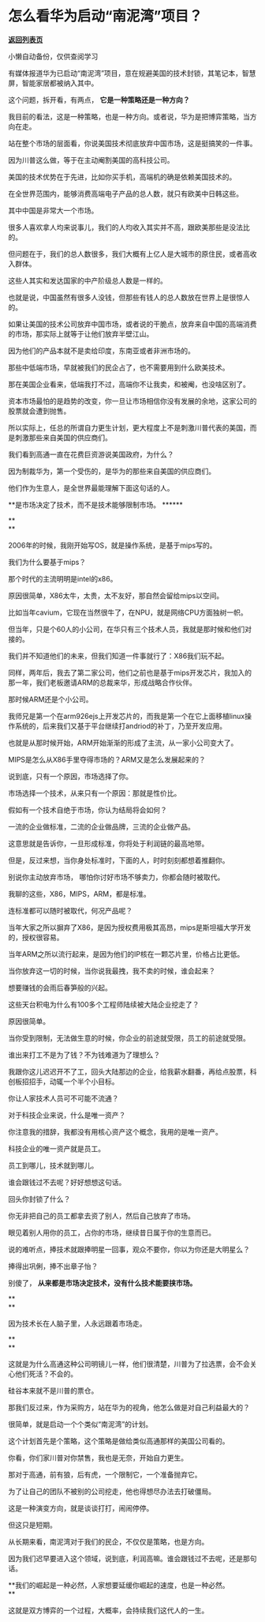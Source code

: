 # 怎么看华为启动“南泥湾”项目？

[**返回列表页**](/gzh/记忆承载3)

小懒自动备份，仅供查阅学习

有媒体报道华为已启动“南泥湾”项目，意在规避美国的技术封锁，其笔记本，智慧屏，智能家居都被纳入其中。  

  

这个问题，拆开看，有两点， **它是一种策略还是一种方向？**

  

我目前的看法，这是一种策略，也是一种方向。或者说，华为是把博弈策略，当方向在走。  

  

站在整个市场的层面看，你说美国技术彻底放弃中国市场，这是挺搞笑的一件事。  

  

因为川普这么做，等于在主动阉割美国的高科技公司。  

  

美国的技术优势在于先进，比如你买手机，高端机的确是依赖美国技术的。

  

在全世界范围内，能够消费高端电子产品的总人数，就只有欧美中日韩这些。  

  

其中中国是非常大一个市场。

  

很多人喜欢拿人均来说事儿，我们的人均收入其实并不高，跟欧美那些是没法比的。

  

但问题在于，我们的总人数很多，我们大概有上亿人是大城市的原住民，或者高收入群体。

  

这些人其实和发达国家的中产阶级总人数是一样的。

  

也就是说，中国虽然有很多人没钱，但那些有钱人的总人数放在世界上是很惊人的。

  

如果让美国的技术公司放弃中国市场，或者说的干脆点，放弃来自中国的高端消费的市场，那实际上就等于让他们放弃半壁江山。  

  

因为他们的产品本就不是卖给印度，东南亚或者非洲市场的。

  

那些中低端市场，早就被我们的民企占了，也不需要用到什么欧美技术。

  

那在美国企业看来，低端我打不过，高端你不让我卖，和被阉，也没啥区别了。

  

资本市场最怕的是趋势的改变，你一旦让市场相信你没有发展的余地，这家公司的股票就会遭到抛售。

  

所以实际上，任总的所谓自力更生计划，更大程度上不是刺激川普代表的美国，而是刺激那些来自美国的供应商们。  

  

我们看到高通一直在花费巨资游说美国政府，为什么？

  

因为制裁华为，第一个受伤的，是华为的那些来自美国的供应商们。

  

他们作为生意人，是全世界最能理解下面这句话的人。

  

 **是市场决定了技术，而不是技术能够限制市场。 ******

 **  
**

2006年的时候，我刚开始写OS，就是操作系统，是基于mips写的。

  

我们为什么要基于mips？

  

那个时代的主流明明是intel的x86。

  

原因很简单，X86太牛，太贵，太不友好，那自然会留给mips以空间。

  

比如当年cavium，它现在当然很牛了，在NPU，就是网络CPU方面独树一帜。

  

但当年，只是个60人的小公司，在华只有三个技术人员，我就是那时候和他们对接的。

  

我们并不知道他们的未来，但我们知道一件事就行了：X86我们玩不起。  

  

同样，两年后，我去了第二家公司，他们之前也是基于mips开发芯片，我加入的那一年，我们老板邀请ARM的总裁来华，形成战略合作伙伴。

  

那时候ARM还是个小公司。

  

我师兄是第一个在arm926ejs上开发芯片的，而我是第一个在它上面移植linux操作系统的，后来我们又基于平台继续打andriod的补丁，乃至开发应用。

  

也就是从那时候开始，ARM开始渐渐的形成了主流，从一家小公司变大了。

  

MIPS是怎么从X86手里夺得市场的？ARM又是怎么发展起来的？

  

说到底，只有一个原因，市场选择了你。

  

市场选择一个技术，从来只有一个原因：那就是性价比。

  

假如有一个技术自绝于市场，你认为结局将会如何？  

  

一流的企业做标准，二流的企业做品牌，三流的企业做产品。

  

这意思就是告诉你，一旦形成标准，你将处于利润链的最高地带。

  

但是，反过来想，当你身处标准时，下面的人，时时刻刻都想着推翻你。

  

别说你主动放弃市场， 哪怕你讨好市场不够卖力，你都会随时被取代。

  

我聊的这些，X86，MIPS，ARM，都是标准。

  

连标准都可以随时被取代，何况产品呢？

  

当年大家之所以摒弃了X86，是因为授权费用极其高昂，mips是斯坦福大学开发的，授权很容易。

  

当年ARM之所以流行起来，是因为他们的IP核在一颗芯片里，价格占比更低。

  

当你放弃这一切的时候，当你说我最拽，我不卖的时候，谁会起来？  

  

想要赚钱的会雨后春笋般的兴起。  

  

这些天台积电为什么有100多个工程师陆续被大陆企业挖走了？  

  

原因很简单。

  

当你受到限制，无法做生意的时候，你企业的前途就受限，员工的前途就受限。

  

谁出来打工不是为了钱？不为钱难道为了理想么？

  

我跟你这儿迟迟开不了工，回头大陆那边的企业，给我薪水翻番，再给点股票，科创板招招手，动辄一个半个小目标。  

  

你让人家技术人员可不可能不流通？

  

对于科技企业来说，什么是唯一资产？  

  

你注意我的措辞，我都没有用核心资产这个概念，我用的是唯一资产。

  

科技企业的唯一资产就是员工。

  

员工到哪儿，技术就到哪儿。  

  

谁会跟钱过不去呢？好好想想这句话。

  

回头你封锁了什么？

  

你无非把自己的员工都拿去资了别人，然后自己放弃了市场。

  

眼见着别人用你的员工，占你的市场，继续昔日属于你的生意而已。  

  

说的难听点，捧技术就跟捧明星一回事，观众不要你，你以为你还是大明星么？  

  

捧得出巩俐，捧不出章子怡？

  

别傻了， **从来都是市场决定技术，没有什么技术能要挟市场。**

 **  
**

因为技术长在人脑子里，人永远跟着市场走。

 **  
**

这就是为什么高通这种公司明镜儿一样，他们很清楚，川普为了拉选票，会不会关心他们死活？不会的。

  

硅谷本来就不是川普的票仓。  

  

那我们反过来，作为采购方，站在华为的视角，他怎么做是对自己利益最大的？

  

很简单，就是启动一个个类似“南泥湾”的计划。

  

这个计划首先是个策略，这个策略是做给类似高通那样的美国公司看的。

  

你看，你们家川普对你禁售，我也是无奈，开始自力更生。  

  

那对于高通，前有狼，后有虎，一个限制它，一个准备抛弃它。  

  

为了让自己的团队不被别的公司挖走，他也得想尽办法去打破僵局。

  

这是一种演变方向，就是谈谈打打，闹闹停停。

  

但这只是短期。

  

从长期来看，南泥湾对于我们的民企，不仅仅是策略，也是方向。

  

因为我们迟早要进入这个领域，说到底，利润高嘛。谁会跟钱过不去呢，还是那句话。

  

 **我们的崛起是一种必然，人家想要延缓你崛起的速度，也是一种必然。  
**

  

这就是双方博弈的一个过程，大概率，会持续我们这代人的一生。

